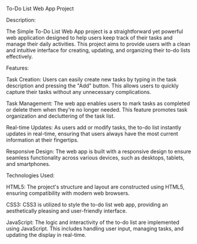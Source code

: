  To-Do List Web App Project
 
Description:

The Simple To-Do List Web App project is a straightforward yet powerful web application designed to help users keep track of their tasks and manage their daily activities. This project aims to provide users with a clean and intuitive interface for creating, updating, and organizing their to-do lists effectively.

Features:

Task Creation: Users can easily create new tasks by typing in the task description and pressing the "Add" button. This allows users to quickly capture their tasks without any unnecessary complications.

Task Management: The web app enables users to mark tasks as completed or delete them when they're no longer needed. This feature promotes task organization and decluttering of the task list.

Real-time Updates: As users add or modify tasks, the to-do list instantly updates in real-time, ensuring that users always have the most current information at their fingertips.

Responsive Design: The web app is built with a responsive design to ensure seamless functionality across various devices, such as desktops, tablets, and smartphones.

Technologies Used:

HTML5: The project's structure and layout are constructed using HTML5, ensuring compatibility with modern web browsers.

CSS3: CSS3 is utilized to style the to-do list web app, providing an aesthetically pleasing and user-friendly interface.

JavaScript: The logic and interactivity of the to-do list are implemented using JavaScript. This includes handling user input, managing tasks, and updating the display in real-time.
